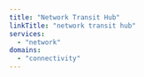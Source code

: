 ```yaml
---
title: "Network Transit Hub"
linkTitle: "network transit hub"
services:
  - "network"
domains:
  - "connectivity"
---
```

